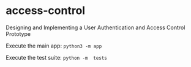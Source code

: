 # access-control
Designing and Implementing a User Authentication and Access Control Prototype

Execute the main app:
`python3 -m app`

Execute the test suite:
`python -m  tests`
